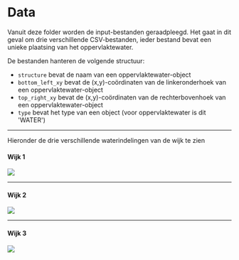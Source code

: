 # Data
Vanuit deze folder worden de input-bestanden geraadpleegd. Het gaat in dit geval om drie verschillende CSV-bestanden, ieder bestand bevat een unieke plaatsing van het oppervlaktewater.

De bestanden hanteren de volgende structuur:
* `structure` bevat de naam van een oppervlaktewater-object
* `bottom_left_xy` bevat de (x,y)-coördinaten van de linkeronderhoek van een oppervlaktewater-object
* `top_right_xy`  bevat de (x,y)-coördinaten van de rechterbovenhoek van een oppervlaktewater-object
* `type` bevat het type van een object (voor oppervlaktewater is dit 'WATER') 


---


Hieronder de drie verschillende waterindelingen van de wijk te zien
#### Wijk 1
![](https://github.com/JopRijks/Amstelhaege/blob/master/doc/wijk_1.png)


---


#### Wijk 2
![](https://github.com/JopRijks/Amstelhaege/blob/master/doc/wijk_2.png)



---


#### Wijk 3
![](https://github.com/JopRijks/Amstelhaege/blob/master/doc/wijk_3.png)
